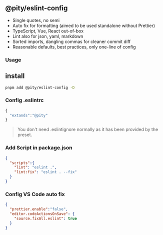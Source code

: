 ## @pity/eslint-config

* Single quotes, no semi
* Auto fix for formatting (aimed to be used standalone without Prettier)
* TypeScript, Vue, React out-of-box
* Lint also for json, yaml, markdown
* Sorted imports, dangling commas for cleaner commit diff
* Reasonable defaults, best practices, only one-line of config


### Usage

## install

```bash
pnpm add @pity/eslint-config -D
```

### Config .eslintrc

```js
{
  "extands":"@pity"
}
```
> You don't need .eslintignore normally as it has been provided by the preset.


### Add Script in package.json

```json
{
  "scripts":{
    "lint": "eslint .",
    "lint:fix": "eslint . --fix"
  }
}
```


### Config VS Code auto fix

```json
{
  "prettier.enable":"false",
  "editor.codeActionsOnSave": {
    "source.fixAll.eslint": true
  }
}
```
